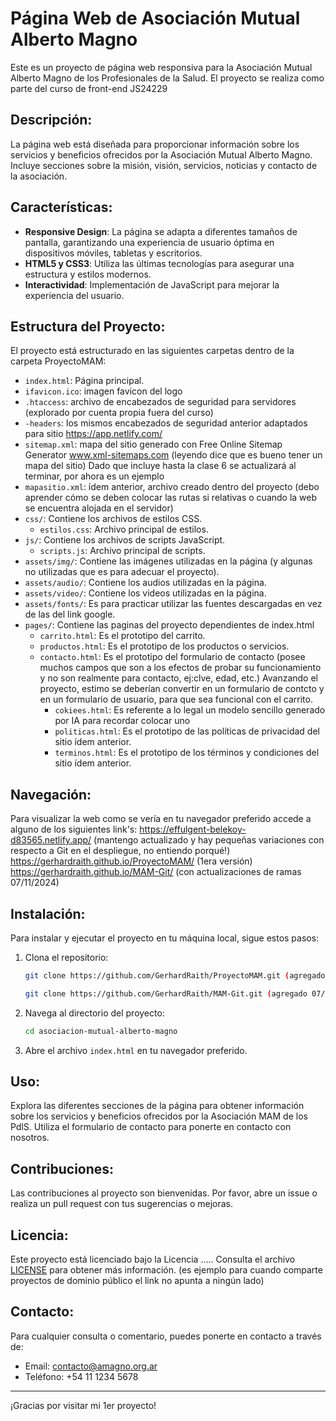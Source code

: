 # Página Web de Asociación Mutual Alberto Magno

Este es un proyecto de página web responsiva para la Asociación Mutual Alberto Magno de los Profesionales de la Salud. El proyecto se realiza como parte del curso de front-end JS24229

## Descripción:

La página web está diseñada para proporcionar información sobre los servicios y beneficios ofrecidos por la Asociación Mutual Alberto Magno. Incluye secciones sobre la misión, visión, servicios, noticias y contacto de la asociación.

## Características:

- **Responsive Design**: La página se adapta a diferentes tamaños de pantalla, garantizando una experiencia de usuario óptima en dispositivos móviles, tabletas y escritorios.
- **HTML5 y CSS3**: Utiliza las últimas tecnologías para asegurar una estructura y estilos modernos.
- **Interactividad**: Implementación de JavaScript para mejorar la experiencia del usuario.

## Estructura del Proyecto:

El proyecto está estructurado en las siguientes carpetas dentro de la carpeta ProyectoMAM:

- `index.html`: Página principal.
- `ifavicon.ico`: imagen favicon del logo
- `.htaccess`: archivo de encabezados de seguridad para servidores (explorado por cuenta propia fuera del curso)
- `-headers`: los mismos encabezados de seguridad anterior adaptados para sitio https://app.netlify.com/
- `sitemap.xml`: mapa del sitio generado con Free Online Sitemap Generator www.xml-sitemaps.com (leyendo dice que es bueno tener un mapa del sitio) Dado que incluye hasta la clase 6 se actualizará al terminar, por ahora es un ejemplo
- `mapasitio.xml`: ídem anterior, archivo creado dentro del proyecto (debo aprender cómo se deben colocar las rutas si relativas o cuando la web se encuentra alojada en el servidor)
- `css/`: Contiene los archivos de estilos CSS.
  - `estilos.css`: Archivo principal de estilos.
- `js/`: Contiene los archivos de scripts JavaScript.
  - `scripts.js`: Archivo principal de scripts.
- `assets/img/`: Contiene las imágenes utilizadas en la página (y algunas no utilizadas que es para adecuar el proyecto).
- `assets/audio/`: Contiene los audios utilizadas en la página.
- `assets/video/`: Contiene los videos utilizadas en la página.
- `assets/fonts/`: Es para practicar utilizar las fuentes descargadas en vez de las del link google.
- `pages/`: Contiene las paginas del proyecto dependientes de index.html
  - `carrito.html`: Es el prototipo del carrito.
  - `productos.html`: Es el prototipo de los productos o servicios.
  - `contacto.html`: Es el prototipo del formulario de contacto (posee muchos campos que son a los efectos de probar su funcionamiento y no son realmente para contacto, ej:clve, edad, etc.) Avanzando el proyecto, estimo se deberían convertir en un formulario de contcto y en un formulario de usuario, para que sea funcional con el carrito.
    - `cokiees.html`: Es referente a lo legal un modelo sencillo generado por IA para recordar colocar uno
    - `politicas.html`: Es el prototipo de las políticas de privacidad del sitio ídem anterior.
    - `terminos.html`: Es el prototipo de los términos y condiciones del sitio ídem anterior.

## Navegación:

Para visualizar la web como se vería en tu navegador preferido accede a alguno de los siguientes link's:
https://effulgent-belekoy-d83565.netlify.app/ (mantengo actualizado y hay pequeñas variaciones con respecto a Git en el despliegue, no entiendo porqué!)
https://gerhardraith.github.io/ProyectoMAM/  (1era versión)
https://gerhardraith.github.io/MAM-Git/  (con actualizaciones de ramas 07/11/2024)

## Instalación:

Para instalar y ejecutar el proyecto en tu máquina local, sigue estos pasos:

1. Clona el repositorio:
    ```sh
    git clone https://github.com/GerhardRaith/ProyectoMAM.git (agregado 22/10/24)
    ```
    ```sh
    git clone https://github.com/GerhardRaith/MAM-Git.git (agregado 07/11/24)
    ```

2. Navega al directorio del proyecto:
    ```sh
    cd asociacion-mutual-alberto-magno
    ```
3. Abre el archivo `index.html` en tu navegador preferido.

## Uso:

Explora las diferentes secciones de la página para obtener información sobre los servicios y beneficios ofrecidos por la Asociación MAM de los PdlS. Utiliza el formulario de contacto para ponerte en contacto con nosotros.

## Contribuciones:

Las contribuciones al proyecto son bienvenidas. Por favor, abre un issue o realiza un pull request con tus sugerencias o mejoras.

## Licencia:

Este proyecto está licenciado bajo la Licencia ..... Consulta el archivo [LICENSE](LICENSE) para obtener más información. (es ejemplo para cuando comparte proyectos de dominio público el link no apunta a ningún lado)

## Contacto:

Para cualquier consulta o comentario, puedes ponerte en contacto a través de:
- Email: contacto@amagno.org.ar
- Teléfono: +54 11 1234 5678

---

¡Gracias por visitar mi 1er proyecto!